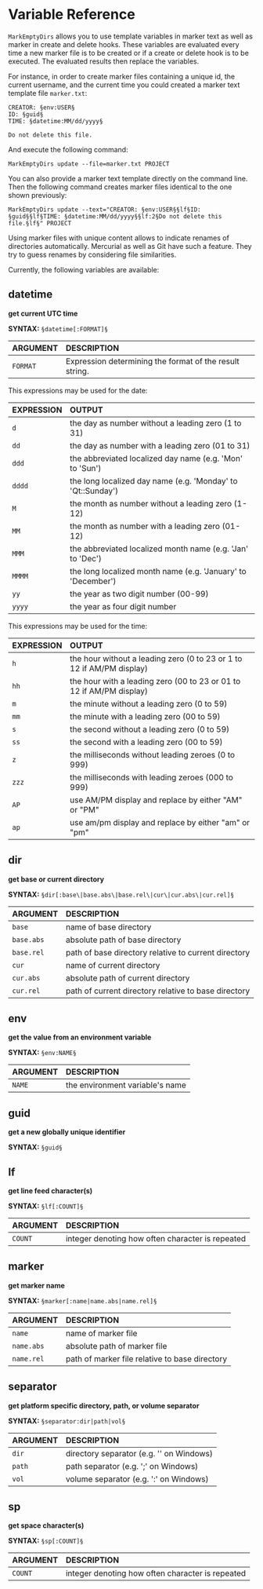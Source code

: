# Variable Reference

`MarkEmptyDirs` allows you to use template variables in marker text as well as marker in create and delete hooks. These variables are evaluated every time a new marker file is to be created or if a create or delete hook is to be executed. The evaluated results then replace the variables.

For instance, in order to create marker files containing a unique id, the current username, and the current time you could created a marker text template file `marker.txt`:

    CREATOR: §env:USER§
    ID: §guid§
    TIME: §datetime:MM/dd/yyyy§

    Do not delete this file.

And execute the following command:

    MarkEmptyDirs update --file=marker.txt PROJECT

You can also provide a marker text template directly on the command line. Then the following command creates marker files identical to the one shown previously:

    MarkEmptyDirs update --text="CREATOR: §env:USER§§lf§ID: §guid§§lf§TIME: §datetime:MM/dd/yyyy§§lf:2§Do not delete this file.§lf§" PROJECT

Using marker files with unique content allows to indicate renames of directories automatically. Mercurial as well as Git have such a feature. They try to guess renames by considering file similarities.

Currently, the following variables are available:

## datetime

**get current UTC time**

**SYNTAX:** `§datetime[:FORMAT]§`

ARGUMENT | DESCRIPTION
:------- | :----------
`FORMAT` | Expression determining the format of the result string.

This expressions may be used for the date:

EXPRESSION | OUTPUT
:--------- | :-----
`d`    | the day as number without a leading zero (1 to 31)
`dd`   | the day as number with a leading zero (01 to 31)
`ddd`  | the abbreviated localized day name (e.g. 'Mon' to 'Sun')
`dddd` | the long localized day name (e.g. 'Monday' to 'Qt::Sunday')
`M`    | the month as number without a leading zero (1-12)
`MM`   | the month as number with a leading zero (01-12)
`MMM`  | the abbreviated localized month name (e.g. 'Jan' to 'Dec')
`MMMM` | the long localized month name (e.g. 'January' to 'December')
`yy`   | the year as two digit number (00-99)
`yyyy` | the year as four digit number

This expressions may be used for the time:

EXPRESSION | OUTPUT
:--------- | :-----
`h`   | the hour without a leading zero (0 to 23 or 1 to 12 if AM/PM display)
`hh`  | the hour with a leading zero (00 to 23 or 01 to 12 if AM/PM display)
`m`   | the minute without a leading zero (0 to 59)
`mm`  | the minute with a leading zero (00 to 59)
`s`   | the second without a leading zero (0 to 59)
`ss`  | the second with a leading zero (00 to 59)
`z`   | the milliseconds without leading zeroes (0 to 999)
`zzz` | the milliseconds with leading zeroes (000 to 999)
`AP`  | use AM/PM display and replace by either "AM" or "PM"
`ap`  | use am/pm display and replace by either "am" or "pm"

## dir

**get base or current directory**

**SYNTAX:** `§dir[:base\|base.abs\|base.rel\|cur\|cur.abs\|cur.rel]§`

ARGUMENT | DESCRIPTION
:------- | :----------
`base`     | name of base directory
`base.abs` | absolute path of base directory
`base.rel` | path of base directory relative to current directory
`cur`      | name of current directory
`cur.abs`  | absolute path of current directory
`cur.rel`  | path of current directory relative to base directory

## env

**get the value from an environment variable**

**SYNTAX:** `§env:NAME§`

ARGUMENT | DESCRIPTION
:------- | :----------
`NAME` | the environment variable's name

## guid

**get a new globally unique identifier**

**SYNTAX:** `§guid§`

## lf

**get line feed character(s)**

**SYNTAX:** `§lf[:COUNT]§`

ARGUMENT | DESCRIPTION
:------- | :----------
`COUNT`  | integer denoting how often character is repeated

## marker

**get marker name**

**SYNTAX:** `§marker[:name|name.abs|name.rel]§`

ARGUMENT | DESCRIPTION
:------- | :----------
`name`     | name of marker file
`name.abs` | absolute path of marker file
`name.rel` | path of marker file relative to base directory

## separator

**get platform specific directory, path, or volume separator**

**SYNTAX:** `§separator:dir|path|vol§`

ARGUMENT | DESCRIPTION
:------- | :----------
`dir`  | directory separator (e.g. '\' on Windows)
`path` | path separator (e.g. ';' on Windows)
`vol`  | volume separator (e.g. ':' on Windows)

## sp

**get space character(s)**

**SYNTAX:** `§sp[:COUNT]§`

ARGUMENT | DESCRIPTION
:------- | :----------
`COUNT`  | integer denoting how often character is repeated

